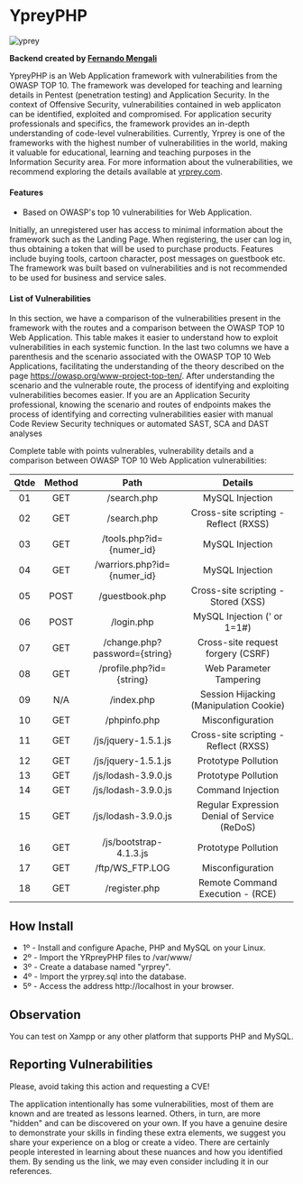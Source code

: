 # YpreyPHP

![yprey](https://i.imgur.com/zHoDJG9_d.webp?maxwidth=760&fidelity=grand)

**Backend created by [Fernando Mengali](https://www.linkedin.com/in/fernando-mengali-273504142/)**

YpreyPHP is an Web Application framework with vulnerabilities from the OWASP TOP 10. The framework was developed for teaching and learning details in Pentest (penetration testing) and Application Security. In the context of Offensive Security, vulnerabilities contained in web applicaton can be identified, exploited and compromised. For application security professionals and specifics, the framework provides an in-depth understanding of code-level vulnerabilities. Currently, Yrprey is one of the frameworks with the highest number of vulnerabilities in the world, making it valuable for educational, learning and teaching purposes in the Information Security area. For more information about the vulnerabilities, we recommend exploring the details available at [yrprey.com](https://yrprey.com).

#### Features
 - Based on OWASP's top 10 vulnerabilities for Web Application.

Initially, an unregistered user has access to minimal information about the framework such as the Landing Page. When registering, the user can log in, thus obtaining a token that will be used to purchase products. Features include buying tools, cartoon character, post messages on guestbook etc. The framework was built based on vulnerabilities and is not recommended to be used for business and service sales.

#### List of Vulnerabilities

In this section, we have a comparison of the vulnerabilities present in the framework with the routes and a comparison between the OWASP TOP 10 Web Application.
This table makes it easier to understand how to exploit vulnerabilities in each systemic function.
In the last two columns we have a parenthesis and the scenario associated with the OWASP TOP 10 Web Applications, facilitating the understanding of the theory described on the page https://owasp.org/www-project-top-ten/.
After understanding the scenario and the vulnerable route, the process of identifying and exploiting vulnerabilities becomes easier. If you are an Application Security professional, knowing the scenario and routes of endpoints makes the process of identifying and correcting vulnerabilities easier with manual Code Review Security techniques or automated SAST, SCA and DAST analyses

Complete table with points vulnerables, vulnerability details and a comparison between OWASP TOP 10 Web Application vulnerabilities:

| **Qtde**  | **Method**|            **Path**            |             **Details**                      |
|:---------:|:---------:|:------------------------------:|:--------------------------------------------:|
|    01     |    GET    |  /search.php                   |            MySQL Injection                   |
|    02     |    GET    |  /search.php                   |  Cross-site scripting - Reflect (RXSS)       |
|    03     |    GET    |  /tools.php?id={numer_id}      |            MySQL Injection                   |
|    04     |    GET    |  /warriors.php?id={numer_id}   |            MySQL Injection                   |
|    05     |    POST   |  /guestbook.php                |    Cross-site scripting - Stored (XSS)       |
|    06     |    POST   |  /login.php                    |          MySQL Injection (' or 1=1#)         |
|    07     |    GET    |  /change.php?password={string} |      Cross-site request forgery (CSRF)       |
|    08     |    GET    |  /profile.php?id={string}      |           Web Parameter Tampering            |
|    09     |    N/A    |  /index.php                    |  Session Hijacking (Manipulation Cookie)     |
|    10     |    GET    |  /phpinfo.php                  |            Misconfiguration                  |
|    11     |    GET    |  /js/jquery-1.5.1.js           |  Cross-site scripting - Reflect (RXSS)       |
|    12     |    GET    |  /js/jquery-1.5.1.js           |           Prototype Pollution                |
|    13     |    GET    |  /js/lodash-3.9.0.js           |           Prototype Pollution                |
|    14     |    GET    |  /js/lodash-3.9.0.js           |            Command Injection                 |
|    15     |    GET    |  /js/lodash-3.9.0.js           | Regular Expression Denial of Service (ReDoS) |
|    16     |    GET    |  /js/bootstrap-4.1.3.js        |           Prototype Pollution                |
|    17     |    GET    |  /ftp/WS_FTP.LOG               |            Misconfiguration                  |
|    18     |    GET    |  /register.php                 |      Remote Command Execution - (RCE)        |

## How Install

- 1º - Install and configure Apache, PHP and MySQL on your Linux.
- 2º - Import the YRpreyPHP files to /var/www/
- 3º - Create a database named "yrprey".
- 4º - Import the yrprey.sql into the database.
- 5º - Access the address http://localhost in your browser.

## Observation
You can test on Xampp or any other platform that supports PHP and MySQL.

## Reporting Vulnerabilities

Please, avoid taking this action and requesting a CVE!

The application intentionally has some vulnerabilities, most of them are known and are treated as lessons learned. Others, in turn, are more "hidden" and can be discovered on your own. If you have a genuine desire to demonstrate your skills in finding these extra elements, we suggest you share your experience on a blog or create a video. There are certainly people interested in learning about these nuances and how you identified them. By sending us the link, we may even consider including it in our references.
